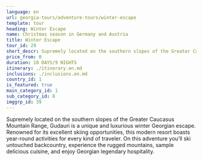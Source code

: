 ```yaml
---
language: en
url: georgia-tours/adventure-tours/winter-escape
template: tour
heading: Winter Escape
name: Christmas season in Germany and Austria
title: Winter Escape
tour_id: 29
short_descr: Supremely located on the southern slopes of the Greater Caucasus Mountain Range, Gudauri is a unique and luxurious winter Georgian escape.
price_from: 0
duration: 10 DAYS/9 NIGHTS
itinerary: ./itinerary.en.md
inclusions: ./inclusions.en.md
country_id: 1
is_featured: true
main_category_id: 1
sub_category_id: 8
imggrp_id: 39
---
```


Supremely located on the southern slopes of the Greater Caucasus Mountain Range,
Gudauri is a unique and luxurious winter Georgian escape. Renowned for its excellent
skiing opportunities, this modern resort boasts year\-round activities for every
kind of traveler. On this adventure you’ll ski untouched backcountry, experience
the rugged mountains, sample delicious cuisine, and enjoy Georgian legendary hospitality.
